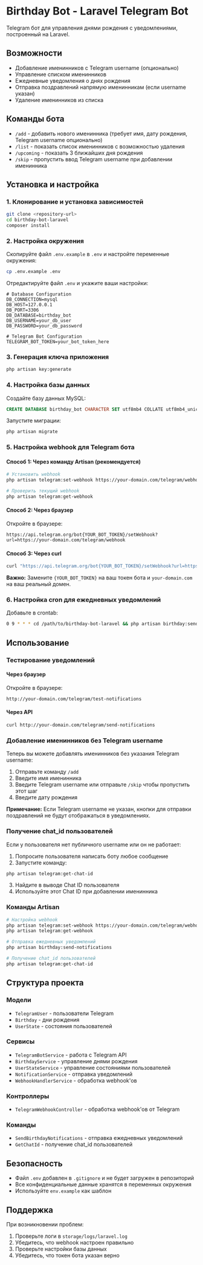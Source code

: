 # Birthday Bot - Laravel Telegram Bot

Telegram бот для управления днями рождения с уведомлениями, построенный на Laravel.

## Возможности

- Добавление именинников с Telegram username (опционально)
- Управление списком именинников
- Ежедневные уведомления о днях рождения
- Отправка поздравлений напрямую именинникам (если username указан)
- Удаление именинников из списка

## Команды бота

- `/add` - добавить нового именинника (требует имя, дату рождения, Telegram username опционально)
- `/list` - показать список именинников с возможностью удаления
- `/upcoming` - показать 3 ближайших дня рождения
- `/skip` - пропустить ввод Telegram username при добавлении именинника

## Установка и настройка

### 1. Клонирование и установка зависимостей

```bash
git clone <repository-url>
cd birthday-bot-laravel
composer install
```

### 2. Настройка окружения

Скопируйте файл `.env.example` в `.env` и настройте переменные окружения:

```bash
cp .env.example .env
```

Отредактируйте файл `.env` и укажите ваши настройки:

```env
# Database Configuration
DB_CONNECTION=mysql
DB_HOST=127.0.0.1
DB_PORT=3306
DB_DATABASE=birthday_bot
DB_USERNAME=your_db_user
DB_PASSWORD=your_db_password

# Telegram Bot Configuration
TELEGRAM_BOT_TOKEN=your_bot_token_here
```

### 3. Генерация ключа приложения

```bash
php artisan key:generate
```

### 4. Настройка базы данных

Создайте базу данных MySQL:

```sql
CREATE DATABASE birthday_bot CHARACTER SET utf8mb4 COLLATE utf8mb4_unicode_ci;
```

Запустите миграции:

```bash
php artisan migrate
```

### 5. Настройка webhook для Telegram бота

#### Способ 1: Через команду Artisan (рекомендуется)

```bash
# Установить webhook
php artisan telegram:set-webhook https://your-domain.com/telegram/webhook

# Проверить текущий webhook
php artisan telegram:get-webhook
```

#### Способ 2: Через браузер

Откройте в браузере:
```
https://api.telegram.org/bot{YOUR_BOT_TOKEN}/setWebhook?url=https://your-domain.com/telegram/webhook
```

#### Способ 3: Через curl

```bash
curl "https://api.telegram.org/bot{YOUR_BOT_TOKEN}/setWebhook?url=https://your-domain.com/telegram/webhook"
```

**Важно:** Замените `{YOUR_BOT_TOKEN}` на ваш токен бота и `your-domain.com` на ваш реальный домен.

### 6. Настройка cron для ежедневных уведомлений

Добавьте в crontab:

```bash
0 9 * * * cd /path/to/birthday-bot-laravel && php artisan birthday:send-notifications
```

## Использование

### Тестирование уведомлений

#### Через браузер

Откройте в браузере:
```
http://your-domain.com/telegram/test-notifications
```

#### Через API

```bash
curl http://your-domain.com/telegram/send-notifications
```

### Добавление именинников без Telegram username

Теперь вы можете добавлять именинников без указания Telegram username:

1. Отправьте команду `/add`
2. Введите имя именинника
3. Введите Telegram username или отправьте `/skip` чтобы пропустить этот шаг
4. Введите дату рождения

**Примечание:** Если Telegram username не указан, кнопки для отправки поздравлений не будут отображаться в уведомлениях.

### Получение chat_id пользователей

Если у пользователя нет публичного username или он не работает:

1. Попросите пользователя написать боту любое сообщение
2. Запустите команду:
```bash
php artisan telegram:get-chat-id
```
3. Найдите в выводе Chat ID пользователя
4. Используйте этот Chat ID при добавлении именинника

### Команды Artisan

```bash
# Настройка webhook
php artisan telegram:set-webhook https://your-domain.com/telegram/webhook
php artisan telegram:get-webhook

# Отправка ежедневных уведомлений
php artisan birthday:send-notifications

# Получение chat_id пользователей
php artisan telegram:get-chat-id
```

## Структура проекта

### Модели

- `TelegramUser` - пользователи Telegram
- `Birthday` - дни рождения
- `UserState` - состояния пользователей

### Сервисы

- `TelegramBotService` - работа с Telegram API
- `BirthdayService` - управление днями рождения
- `UserStateService` - управление состояниями пользователей
- `NotificationService` - отправка уведомлений
- `WebhookHandlerService` - обработка webhook'ов

### Контроллеры

- `TelegramWebhookController` - обработка webhook'ов от Telegram

### Команды

- `SendBirthdayNotifications` - отправка ежедневных уведомлений
- `GetChatId` - получение chat_id пользователей

## Безопасность

- Файл `.env` добавлен в `.gitignore` и не будет загружен в репозиторий
- Все конфиденциальные данные хранятся в переменных окружения
- Используйте `env.example` как шаблон

## Поддержка

При возникновении проблем:

1. Проверьте логи в `storage/logs/laravel.log`
2. Убедитесь, что webhook настроен правильно
3. Проверьте настройки базы данных
4. Убедитесь, что токен бота указан верно
